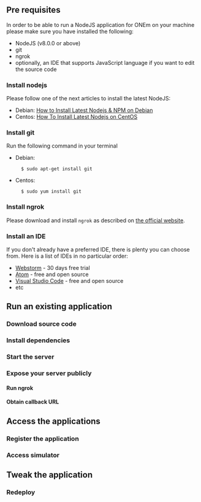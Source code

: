 ## Pre requisites
In order to be able to run a NodeJS application for ONEm on your machine please make sure
you have installed the following:

- NodeJS (v8.0.0 or above)
- git
- ngrok
- optionally, an IDE that supports JavaScript language if you want to edit the source code

### Install nodejs
Please follow one of the next articles to install the latest NodeJS:

 - Debian: [How to Install Latest Nodejs & NPM on Debian](https://tecadmin.net/install-latest-nodejs-npm-on-debian/)
 - Centos: [How To Install Latest Nodejs on CentOS](https://tecadmin.net/install-latest-nodejs-and-npm-on-centos/)


### Install git
Run the following command in your terminal

- Debian: 

        $ sudo apt-get install git

- Centos: 

        $ sudo yum install git

### Install ngrok
Please download and install `ngrok` as described on [the official website](https://ngrok.com/download).

### Install an IDE
If you don't already have a preferred IDE, there is plenty you can choose from. Here is a
list of IDEs in no particular order:

- [Webstorm](https://www.jetbrains.com/webstorm/) - 30 days free trial
- [Atom](https://atom.io/) - free and open source
- [Visual Studio Code](https://code.visualstudio.com/) - free and open source
- etc

## Run an existing application
<!-- to be detailed -->

### Download source code
<!-- to be detailed -->

### Install dependencies
<!-- to be detailed -->

### Start the server
<!-- to be detailed -->

### Expose your server publicly
<!-- to be detailed -->

#### Run ngrok
<!-- to be detailed -->

#### Obtain callback URL
<!-- to be detailed -->


## Access the applications
<!-- to be detailed -->

### Register the application
<!-- to be detailed -->

### Access simulator
<!-- to be detailed -->


## Tweak the application
<!-- to be detailed -->

### Redeploy
<!-- to be detailed -->
